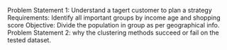 Problem Statement 1: Understand a tagert customer to plan a strategy Requirements: Identify all important groups by income age and shopping score Objective: Divide the population in group as per geographical info.
Problem Statement 2: why the clustering methods succeed or fail on the tested dataset.
